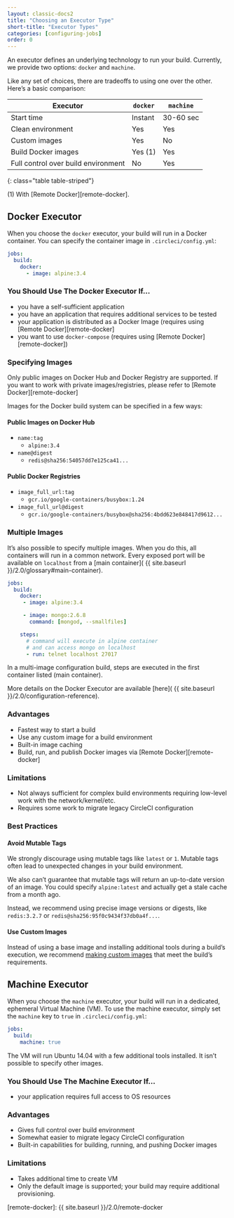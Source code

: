```yaml
---
layout: classic-docs2
title: "Choosing an Executor Type"
short-title: "Executor Types"
categories: [configuring-jobs]
order: 0
---
```


An executor defines an underlying technology to run your build. Currently, we provide two options: `docker` and `machine`.

Like any set of choices, there are tradeoffs to using one over the other. Here’s a basic comparison:

 Executor | `docker` | `machine`
----------|----------|----------
 Start time | Instant | 30-60 sec
 Clean environment | Yes | Yes
 Custom images | Yes | No
 Build Docker images | Yes (1) | Yes
 Full control over build environment | No | Yes
{: class="table table-striped"}

(1) With [Remote Docker][remote-docker].

## Docker Executor
When you choose the `docker` executor, your build will run in a Docker container. You can specify the container image in `.circleci/config.yml`:

``` yaml
jobs:
  build:
    docker:
      - image: alpine:3.4
```

### You Should Use The Docker Executor If...
- you have a self-sufficient application
- you have an application that requires additional services to be tested
- your application is distributed as a Docker Image (requires using [Remote Docker][remote-docker]
- you want to use `docker-compose` (requires using [Remote Docker][remote-docker])

### Specifying Images
Only public images on Docker Hub and Docker Registry are supported. If you want to work with private images/registries, please refer to [Remote Docker][remote-docker]

Images for the Docker build system can be specified in a few ways:

#### Public Images on Docker Hub
  - `name:tag`
    - `alpine:3.4`
  - `name@digest`
    - `redis@sha256:54057dd7e125ca41...`

#### Public Docker Registries
  - `image_full_url:tag`
    - `gcr.io/google-containers/busybox:1.24`
  - `image_full_url@digest`
    - `gcr.io/google-containers/busybox@sha256:4bdd623e848417d9612...`

### Multiple Images
It’s also possible to specify multiple images. When you do this, all containers will run in a common network. Every exposed port will be available on `localhost` from a [main container]( {{ site.baseurl }}/2.0/glossary#main-container).

``` yaml
jobs:
  build:
    docker:
     - image: alpine:3.4

     - image: mongo:2.6.8
       command: [mongod, --smallfiles]

    steps:
      # command will execute in alpine container
      # and can access mongo on localhost
      - run: telnet localhost 27017
```

In a multi-image configuration build, steps are executed in the first container listed (main container).

More details on the Docker Executor are available [here]( {{ site.baseurl }}/2.0/configuration-reference).

### Advantages
- Fastest way to start a build
- Use any custom image for a build environment
- Built-in image caching
- Build, run, and publish Docker images via [Remote Docker][remote-docker]

### Limitations
- Not always sufficient for complex build environments requiring low-level work with the network/kernel/etc.
- Requires some work to migrate legacy CircleCI configuration

### Best Practices

#### Avoid Mutable Tags
We strongly discourage using mutable tags like `latest` or `1`. Mutable tags often lead to unexpected changes in your build environment.

We also can’t guarantee that mutable tags will return an up-to-date version of an image. You could specify `alpine:latest` and actually get a stale cache from a month ago.

Instead, we recommend using precise image versions or digests, like `redis:3.2.7` or `redis@sha256:95f0c9434f37db0a4f...`.

#### Use Custom Images
Instead of using a base image and installing additional tools during a build’s execution, we recommend [making custom images](https://docs.docker.com/engine/getstarted/step_four/) that meet the build’s requirements.

## Machine Executor
When you choose the `machine` executor, your build will run in a dedicated, ephemeral Virtual Machine (VM). To use the machine executor, simply set the `machine` key to `true` in `.circleci/config.yml`:

```yaml
jobs:
  build:
    machine: true
```

The VM will run Ubuntu 14.04 with a few additional tools installed. It isn’t possible to specify other images.

### You Should Use The Machine Executor If...

- your application requires full access to OS resources

### Advantages
- Gives full control over build environment
- Somewhat easier to migrate legacy CircleCI configuration
- Built-in capabilities for building, running, and pushing Docker images

### Limitations
- Takes additional time to create VM
- Only the default image is supported; your build may require additional provisioning.

[remote-docker]: {{ site.baseurl }}/2.0/remote-docker
